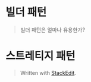 # 빌더 패턴

>빌더 패턴은 얼마나 유용한가?

# 스트레티지 패턴

>


> Written with [StackEdit](https://stackedit.io/).
<!--stackedit_data:
eyJoaXN0b3J5IjpbMTg4MDYzNjc2NF19
-->